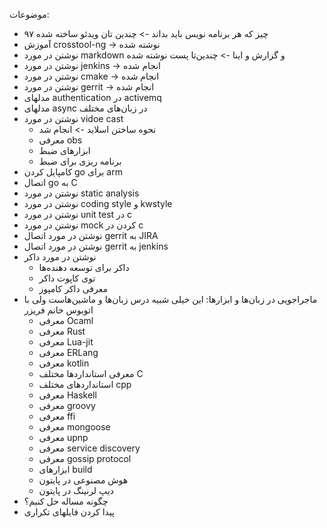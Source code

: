 موضوعات:

- ۹۷ چیز که هر برنامه نویس باید بداند -> چندین تان ویدئو ساخته شده
- آموزش crosstool-ng -> نوشته شده
- نوشتن در مورد markdown و گزارش و اینا -> چندین‌تا پست نوشته شده
- نوشتن در مورد jenkins -> انجام شده
- نوشتن در مورد cmake -> انجام شده
- نوشتن در مورد gerrit -> انجام شده
- مدلهای authentication در activemq 
- مدلهای async در زبان‌های مختلف
- نوشتن در مورد vidoe cast
    * نحوه ساختن اسلاید -> انجام شد
    * معرفی obs
    * ابزارهای ضبط
    * برنامه ریزی برای ضبط
- کامپایل کردن go برای arm
- اتصال go به C
- نوشتن در مورد static analysis
- نوشتن در مورد coding style و kwstyle
- نوشتن در مورد unit test در c
- نوشتن در مورد mock کردن در c
- نوشتن در مورد اتصال gerrit به JIRA
- نوشتن در مورد اتصال gerrit به jenkins
- نوشتن در مورد داکر
    * داکر برای توسعه دهنده‌ها
    * توی کاپوت داکر
    * معرفی داکر کامپوز
- ماجراجویی در زبان‌ها و ابزارها: این خیلی شبیه درس زبان‌ها و ماشین‌هاست ولی با اتوبوس خانم فریزر
    * معرفی Ocaml
    * معرفی Rust
    * معرفی Lua-jit
    * معرفی ERLang
    * معرفی kotlin
    * معرفی استانداردها مختلف C
    * استانداردهای مختلف cpp
    * معرفی Haskell
    * معرفی groovy
    * معرفی ffi
    * معرفی mongoose
    * معرفی upnp
    * معرفی service discovery
    * معرفی gossip protocol
    * ابزارهای build
    * هوش مصنوعی در پایتون
    * دیپ لرنینگ در پایتون
- چگونه مساله حل کنیم؟
- پیدا کردن فایلهای تکراری
    
